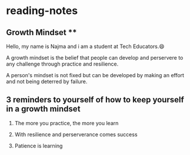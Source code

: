 # reading-notes
## Growth Mindset **
Hello, my name is Najma and i am a student at Tech Educators.😄  


A growth mindset is the belief that people can develop and perservere to any challenge through practice and resilience.  

A person's mindset is not fixed but can be developed by making an effort and not being deterred by failure.

## 3 reminders to yourself of how to keep yourself in a growth mindset
1. The more you practice, the more you learn  

2. With resilience and perserverance comes success  

3. Patience is learning
  

